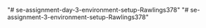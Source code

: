 "# se-assignment-day-3-environment-setup-Rawlings378" 
"# se-assignment-3-environment-setup-Rawlings378"
